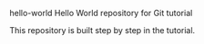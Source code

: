  hello-world
Hello World repository for Git tutorial


This repository is built step by step in the tutorial.
